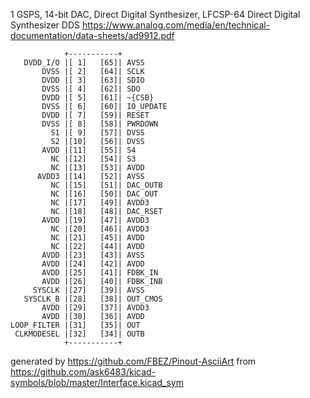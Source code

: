 1 GSPS, 14-bit DAC, Direct Digital Synthesizer, LFCSP-64
Direct Digital Synthesizer DDS
https://www.analog.com/media/en/technical-documentation/data-sheets/ad9912.pdf


	            +-----------+
	   DVDD_I/O |[ 1]   [65]| AVSS
	       DVSS |[ 2]   [64]| SCLK
	       DVDD |[ 3]   [63]| SDIO
	       DVSS |[ 4]   [62]| SDO
	       DVDD |[ 5]   [61]| ~{CSB}
	       DVSS |[ 6]   [60]| IO_UPDATE
	       DVDD |[ 7]   [59]| RESET
	       DVSS |[ 8]   [58]| PWRDOWN
	         S1 |[ 9]   [57]| DVSS
	         S2 |[10]   [56]| DVSS
	       AVDD |[11]   [55]| S4
	         NC |[12]   [54]| S3
	         NC |[13]   [53]| AVDD
	      AVDD3 |[14]   [52]| AVSS
	         NC |[15]   [51]| DAC_OUTB
	         NC |[16]   [50]| DAC_OUT
	         NC |[17]   [49]| AVDD3
	         NC |[18]   [48]| DAC_RSET
	       AVDD |[19]   [47]| AVDD3
	         NC |[20]   [46]| AVDD3
	         NC |[21]   [45]| AVDD
	         NC |[22]   [44]| AVDD
	       AVDD |[23]   [43]| AVSS
	       AVDD |[24]   [42]| AVDD
	       AVDD |[25]   [41]| FDBK_IN
	       AVDD |[26]   [40]| FDBK_INB
	     SYSCLK |[27]   [39]| AVSS
	   SYSCLK_B |[28]   [38]| OUT_CMOS
	       AVDD |[29]   [37]| AVDD3
	       AVDD |[30]   [36]| AVDD
	LOOP_FILTER |[31]   [35]| OUT
	 CLKMODESEL |[32]   [34]| OUTB
	            +-----------+


generated by https://github.com/FBEZ/Pinout-AsciiArt from https://github.com/ask6483/kicad-symbols/blob/master/Interface.kicad_sym